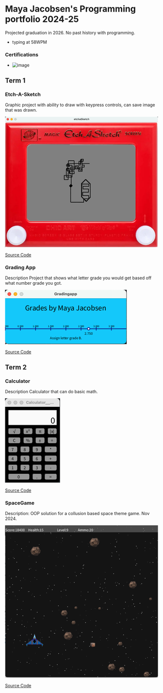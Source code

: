 # Maya Jacobsen's Programming portfolio 2024-25
Projected graduation in 2026. No past history with programming. 
- typing at 58WPM
### Certifications
- ![image](https://github.com/user-attachments/assets/77d61502-cf99-4f0b-a119-d142fc5c831d)

 
## Term 1
### Etch-A-Sketch

Graphic project with ability to draw with keypress controls, can save image that was drawn.

![Running Appl](https://github.com/9660543/programmingportfolio/blob/main/images/Etch-A-Sketch.png?raw=true)


[Source Code](https://github.com/9660543/programmingportfolio/tree/main/src/term1/Etch-A-Scetch)

### Grading App

Description
Project that shows what letter grade you would get based off what number grade you got.

![Running App](https://github.com/9660543/programmingportfolio/blob/main/images/gradingApp.png?raw=true)


[Source Code](https://github.com/9660543/programmingportfolio/tree/main/src/term1/Gradingapp)

## Term 2
### Calculator

Description 
Calculator that can do basic math.

![Running App](https://github.com/9660543/programmingportfolio/blob/main/images/calc.png?raw=true)


[Source Code](https://github.com/9660543/programmingportfolio/tree/main/src/term2/Calculator__Maya_Jacobsen)

### SpaceGame
Description: OOP solution for a collusion based space theme game. Nov 2024. 

![Game Play](https://github.com/9660543/programmingportfolio/blob/main/images/Spacegame.png?raw=true)


[Source Code](https://github.com/9660543/programmingportfolio/tree/main/src/term2/SpaceGame)

